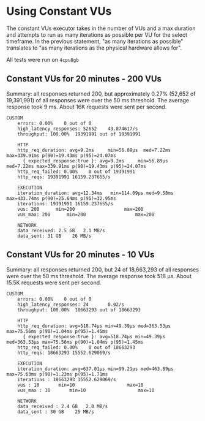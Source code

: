 # Using Constant VUs
The constant VUs executor takes in the number of VUs and a max duration and attempts to run as many iterations as possible per VU for the select timeframe. In the previous statement, "as many iterations as possible" translates to "as many iterations as the physical hardware allows for".

All tests were run on `4cpu8gb`
## Constant VUs for 20 minutes - 200 VUs

Summary: all responses returned 200, but approximately 0.27% (52,652 of 19,391,991) of all responses were over the 50 ms threshold. The average response took 9 ms. About 16K requests were sent per second.

```
CUSTOM
    errors: 0.00%    0 out of 0
    high_latency_responses: 52652    43.874617/s
    throughput: 100.00%  19391991 out of 19391991

    HTTP
    http_req_duration: avg=9.2ms     min=56.89µs  med=7.22ms max=339.91ms p(90)=19.43ms p(95)=24.07ms
      { expected_response:true }: avg=9.2ms     min=56.89µs  med=7.22ms max=339.91ms p(90)=19.43ms p(95)=24.07ms
    http_req_failed: 0.00%    0 out of 19391991
    http_reqs: 19391991 16159.237655/s

    EXECUTION
    iteration_duration: avg=12.34ms   min=114.09µs med=9.58ms max=433.74ms p(90)=25.64ms p(95)=32.95ms
    iterations: 19391991 16159.237655/s
    vus: 200      min=200                  max=200
    vus_max: 200      min=200                  max=200

    NETWORK
    data_received: 2.5 GB   2.1 MB/s
    data_sent: 31 GB    26 MB/s
```

## Constant VUs for 20 minutes - 10 VUs
Summary: all responses returned 200, but 24 of 18,663,293 of all responses were over the 50 ms threshold. The average response took 518 µs. About 15.5K requests were sent per second.
```
CUSTOM
    errors: 0.00%    0 out of 0
    high_latency_responses: 24       0.02/s
    throughput: 100.00%  18663293 out of 18663293

    HTTP
    http_req_duration: avg=518.74µs min=49.39µs med=363.53µs max=75.56ms p(90)=1.04ms p(95)=1.45ms
      { expected_response:true }: avg=518.74µs min=49.39µs med=363.53µs max=75.56ms p(90)=1.04ms p(95)=1.45ms
    http_req_failed: 0.00%    0 out of 18663293
    http_reqs: 18663293 15552.629069/s

    EXECUTION
    iteration_duration: avg=637.01µs min=99.21µs med=463.89µs max=75.63ms p(90)=1.23ms p(95)=1.71ms
    iterations : 18663293 15552.629069/s
    vus : 10       min=10                   max=10
    vus_max : 10       min=10                   max=10

    NETWORK
    data_received : 2.4 GB   2.0 MB/s
    data_sent : 30 GB    25 MB/s

